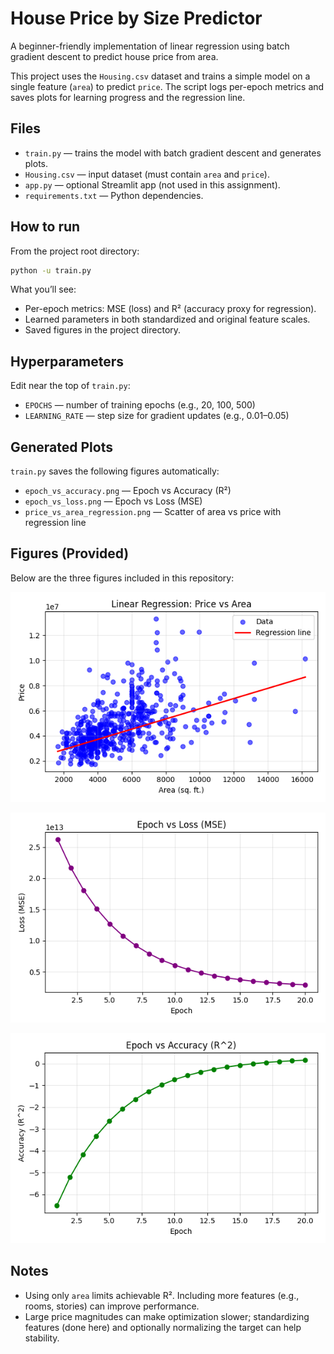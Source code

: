 # House Price by Size Predictor

A beginner-friendly implementation of linear regression using batch gradient descent to predict house price from area.

This project uses the `Housing.csv` dataset and trains a simple model on a single feature (`area`) to predict `price`. The script logs per-epoch metrics and saves plots for learning progress and the regression line.

## Files
- `train.py` — trains the model with batch gradient descent and generates plots.
- `Housing.csv` — input dataset (must contain `area` and `price`).
- `app.py` — optional Streamlit app (not used in this assignment).
- `requirements.txt` — Python dependencies.

## How to run
From the project root directory:

```bash
python -u train.py
```

What you’ll see:
- Per-epoch metrics: MSE (loss) and R² (accuracy proxy for regression).
- Learned parameters in both standardized and original feature scales.
- Saved figures in the project directory.

## Hyperparameters
Edit near the top of `train.py`:
- `EPOCHS` — number of training epochs (e.g., 20, 100, 500)
- `LEARNING_RATE` — step size for gradient updates (e.g., 0.01–0.05)

## Generated Plots
`train.py` saves the following figures automatically:
- `epoch_vs_accuracy.png` — Epoch vs Accuracy (R²)
- `epoch_vs_loss.png` — Epoch vs Loss (MSE)
- `price_vs_area_regression.png` — Scatter of area vs price with regression line

## Figures (Provided)
Below are the three figures included in this repository:

![Epoch vs Accuracy (R²)](Figure_3.png)

![Epoch vs Loss (MSE)](Figure_2.png)

![Linear Regression: Price vs Area](Figure_1.png)

## Notes
- Using only `area` limits achievable R². Including more features (e.g., rooms, stories) can improve performance.
- Large price magnitudes can make optimization slower; standardizing features (done here) and optionally normalizing the target can help stability.
